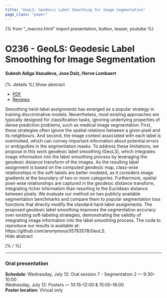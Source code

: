 ```yaml
---
title: "GeoLS: Geodesic Label Smoothing for Image Segmentation"
page_class: "paper"
---
```


{% from "_macros.html" import presentation, button, teaser, youtube %}

# O236 - GeoLS: Geodesic Label Smoothing for Image Segmentation

#### Sukesh Adiga Vasudeva, Jose Dolz, Herve Lombaert


[% .details %]
<a class="toggle_visibility" data-selector=".abstract" data-level="3">Show abstract</a>
- <a href="https://openreview.net/pdf?id=mTIP1bkmR0q">PDF</a>
- <a href="https://openreview.net/forum?id=mTIP1bkmR0q">Reviews</a>

<p>
    <span class="abstract">
        Smoothing hard-label assignments has emerged as a popular strategy in training discriminative models. Nevertheless, most existing approaches are typically designed for classification tasks, ignoring underlying properties of dense prediction problems, such as medical image segmentation. First, these strategies often ignore the spatial relations between a given pixel and its neighbours. And second, the image context associated with each label is overlooked, which can convey important information about potential errors or ambiguities in the segmentation masks. To address these limitations, we propose in this work geodesic label smoothing (GeoLS), which integrates image information into the label smoothing process by leveraging the geodesic distance transform of the images. As the resulting label assignment is based on the computed geodesic map, class-wise relationships in the soft-labels are better modeled, as it considers image gradients at the boundary of two or more categories. Furthermore, spatial pixel-wise relationships are captured in the geodesic distance transform, integrating richer information than resorting to the Euclidean distance between pixels. We evaluate our method on two publicly available segmentation benchmarks and compare them to popular segmentation loss functions that directly modify the standard hard-label assignments. The proposed geodesic label smoothing improves the segmentation accuracy over existing soft-labeling strategies, demonstrating the validity of integrating image information into the label smoothing process. The code to reproduce our results is available at: https://github.com/anonymous35783578/GeoLS.
        <br>
        <span class="actions"><a class="toggle_visibility" data-level="2">Hide abstract</a></span>
    </span>
</p>
[% / %]

---


### Oral presentation

**Schedule**: Wednesday, July 12: Oral session 7 - Segmentation 2 — 9:30–10:00<br>Wednesday, July 12: Posters — 10:15–12:00 & 15:00–16:00<br>
**Poster location**: Virtual only

